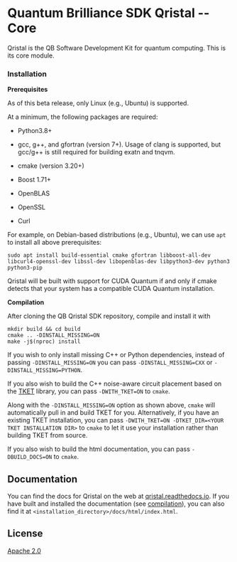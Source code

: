 # Quantum Brilliance SDK Qristal -- Core #

Qristal is the QB Software Development Kit for quantum computing.  This is its core module.

### Installation

**Prerequisites**

As of this beta release, only Linux (e.g., Ubuntu) is supported.

At a minimum, the following packages are required:

- Python3.8+

- gcc, g++, and gfortran (version 7+).  Usage of clang is supported, but gcc/g++ is still required for building exatn and tnqvm.

- cmake (version 3.20+)

- Boost 1.71+

- OpenBLAS

- OpenSSL

- Curl


For example, on Debian-based distributions (e.g., Ubuntu), we can use `apt` to install all above prerequisites:

```
sudo apt install build-essential cmake gfortran libboost-all-dev libcurl4-openssl-dev libssl-dev libopenblas-dev libpython3-dev python3 python3-pip
```

Qristal will be built with support for CUDA Quantum if and only if cmake detects that your system has a compatible CUDA Quantum installation.

**Compilation**

<a name="compilation"></a>

After cloning the QB Qristal SDK repository, compile and install it with

```
mkdir build && cd build
cmake .. -DINSTALL_MISSING=ON
make -j$(nproc) install
```

If you wish to only install missing C++ or Python dependencies, instead of passing `-DINSTALL_MISSING=ON` you can pass `-DINSTALL_MISSING=CXX` or `-DINSTALL_MISSING=PYTHON`.

If you also wish to build the C++ noise-aware circuit placement based on the [TKET](https://github.com/CQCL/tket) library, you can pass `-DWITH_TKET=ON` to `cmake`.

Along with the `-DINSTALL_MISSING=ON` option as shown above, `cmake` will automatically pull in and build TKET for you.
Alternatively, if you have an existing TKET installation, you can pass `-DWITH_TKET=ON -DTKET_DIR=<YOUR TKET INSTALLATION DIR>` to `cmake` to let it use your installation rather than building TKET from source.  

If you also wish to build the html documentation, you can pass `-DBUILD_DOCS=ON` to `cmake`.

## Documentation
You can find the docs for Qristal on the web at [qristal.readthedocs.io](https://qristal.readthedocs.io).  If you have built and installed the documentation (see [compilation](#compilation)), you can also find it at `<installation_directory>/docs/html/index.html`.  

## License ##
[Apache 2.0](LICENSE)
